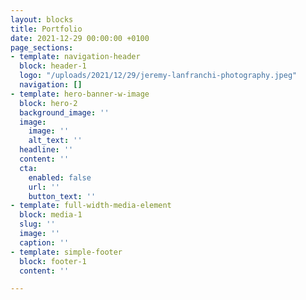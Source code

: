 ```yaml
---
layout: blocks
title: Portfolio
date: 2021-12-29 00:00:00 +0100
page_sections:
- template: navigation-header
  block: header-1
  logo: "/uploads/2021/12/29/jeremy-lanfranchi-photography.jpeg"
  navigation: []
- template: hero-banner-w-image
  block: hero-2
  background_image: ''
  image:
    image: ''
    alt_text: ''
  headline: ''
  content: ''
  cta:
    enabled: false
    url: ''
    button_text: ''
- template: full-width-media-element
  block: media-1
  slug: ''
  image: ''
  caption: ''
- template: simple-footer
  block: footer-1
  content: ''

---
```

